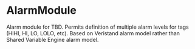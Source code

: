 AlarmModule
===========

Alarm module for TBD.  Permits definition of multiple alarm levels for tags (HIHI, HI, LO, LOLO, etc).  Based on Veristand alarm model rather than Shared Variable Engine alarm model.
